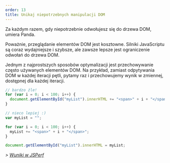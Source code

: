 ```yaml
---
order: 13
title: Unikaj niepotrzebnych manipulacji DOM
---
```


Za każdym razem, gdy niepotrzebnie odwołujesz się do drzewa DOM, umiera Panda.

Poważnie, przeglądanie elementów DOM jest kosztowne. Silniki JavaScriptu są coraz wydajniejsze i szybsze, ale zawsze lepsze jest ograniczenie odwołań do drzewa DOM.

Jednym z najprostszych sposobów optymalizacji jest przechowywanie często używanych elementów DOM. Na przykład, zamiast odpytywania DOM w każdej iteracji pętli, pytamy raz i przechowujemy wynik w zmiennej, dostępnej dla każdej iteracji.

```js
// bardzo źle!
for (var i = 0; i < 100; i++) {
  document.getElementById("myList").innerHTML += "<span>" + i + "</span>";
}
```

```js
// nieco lepiej :)
var myList = "";

for (var i = 0; i < 100; i++) {
  myList += "<span>" + i + "</span>";
}

document.getElementById("myList").innerHTML = myList;
```

*> [Wuniki w JSPerf](http://jsperf.com/browser-diet-dom-manipulation/11)*